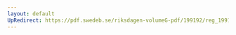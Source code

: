 ```yaml
---
layout: default
UpRedirect: https://pdf.swedeb.se/riksdagen-volumeG-pdf/199192/reg_199192/reg_199192_1085.pdf
---
```

